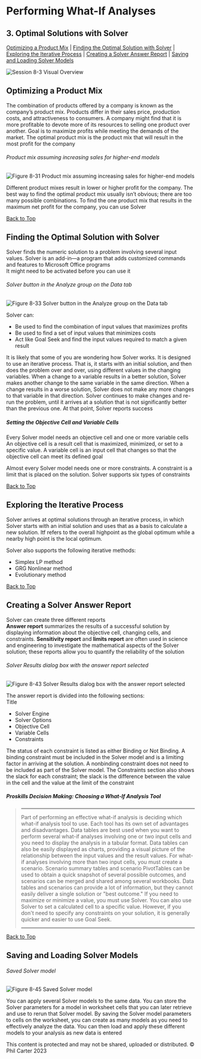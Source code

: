 # Performing What-If Analyses
[](#top)
## 3. Optimal Solutions with Solver
[Optimizing a Product Mix](#optimizing-a-product-mix) |
[Finding the Optimal Solution with Solver](#finding-the-optimal-solution-with-solver) |
[Exploring the Iterative Process](#exploring-the-iterative-process) |
[Creating a Solver Answer Report](#creating-a-solver-answer-report) |
[Saving and Loading Solver Models](#saving-and-loading-solver-models)

![Session 8-3 Visual Overview](../images/modules/M08/Session%208-3.png)  

## [](#optimizing-a-product-mix)Optimizing a Product Mix

The combination of products offered by a company is known as the company’s product mix. Products differ in their sales price, production costs, and attractiveness to consumers. A company might find that it is more profitable to devote more of its resources to selling one product over another. Goal is to maximize profits while meeting the demands of the market. The optimal product mix is the product mix that will result in the most profit for the company

###### Product mix assuming increasing sales for higher-end models
![Figure 8-31 Product mix assuming increasing sales for higher-end models](../images/modules/M08/Figure%208-31.png)

Different product mixes result in lower or higher profit for the company. The best way to find the optimal product mix usually isn’t obvious; there are too many possible combinations. To find the one product mix that results in the maximum net profit for the company, you can use Solver

[Back to Top](#top)
## [](#finding-the-optimal-solution-with-solver)Finding the Optimal Solution with Solver

Solver finds the numeric solution to a problem involving several input values. Solver is an add-in—a program that adds customized commands and features to Microsoft Office programs  
It might need to be activated before you can use it

###### Solver button in the Analyze group on the Data tab
![Figure 8-33 Solver button in the Analyze group on the Data tab](../images/modules/M08/Figure%208-33.png)

Solver can:

*   Be used to find the combination of input values that maximizes profits
*   Be used to find a set of input values that minimizes costs
*   Act like Goal Seek and find the input values required to match a given result

It is likely that some of you are wondering how Solver works. It is designed to use an iterative process. That is, it starts with an initial solution, and then does the problem over and over, using different values in the changing variables. When a change to a variable results in a better solution, Solver makes another change to the same variable in the same direction. When a change results in a worse solution, Solver does not make any more changes to that variable in that direction. Solver continues to make changes and re-run the problem, until it arrives at a solution that is not significantly better than the previous one. At that point, Solver reports success

##### Setting the Objective Cell and Variable Cells

Every Solver model needs an objective cell and one or more variable cells  
An objective cell is a result cell that is maximized, minimized, or set to a specific value. A variable cell is an input cell that changes so that the objective cell can meet its defined goal

Almost every Solver model needs one or more constraints. A constraint is a limit that is placed on the solution. Solver supports six types of constraints

[Back to Top](#top)
## [](#exploring-the-iterative-process)Exploring the Iterative Process

Solver arrives at optimal solutions through an iterative process, in which Solver starts with an initial solution and uses that as a basis to calculate a new solution. Itf refers to the overall highpoint as the global optimum while a nearby high point is the local optimum.

Solver also supports the following iterative methods:

*   Simplex LP method
*   GRG Nonlinear method
*   Evolutionary method

[Back to Top](#top)
## [](#creating-a-solver-answer-report)Creating a Solver Answer Report

Solver can create three different reports  
**Answer report** summarizes the results of a successful solution by displaying information about the objective cell, changing cells, and constraints. **Sensitivity report** and **limits report** are often used in science and engineering to investigate the mathematical aspects of the Solver solution; these reports allow you to quantify the reliability of the solution

###### Solver Results dialog box with the answer report selected
![Figure 8-43 Solver Results dialog box with the answer report selected](../images/modules/M08/Figure%208-43.png)

The answer report is divided into the following sections:  
Title

*   Solver Engine
*   Solver Options
*   Objective Cell
*   Variable Cells
*   Constraints

The status of each constraint is listed as either Binding or Not Binding. A binding constraint must be included in the Solver model and is a limiting factor in arriving at the solution. A nonbinding constraint does not need to be included as part of the Solver model. The Constraints section also shows the slack for each constraint; the slack is the difference between the value in the cell and the value at the limit of the constraint

##### Proskills Decision Making: _Choosing a What-If Analysis Tool_

> <hr>Part of performing an effective what-if analysis is deciding which what-if analysis tool to use. Each tool has its own set of advantages and disadvantages. Data tables are best used when you want to perform several what-if analyses involving one or two input cells and you need to display the analysis in a tabular format. Data tables can also be easily displayed as charts, providing a visual picture of the relationship between the input values and the result values. For what-if analyses involving more than two input cells, you must create a scenario. Scenario summary tables and scenario PivotTables can be used to obtain a quick snapshot of several possible outcomes, and scenarios can be merged and shared among several workbooks. Data tables and scenarios can provide a lot of information, but they cannot easily deliver a single solution or "best outcome." If you need to maximize or minimize a value, you must use Solver. You can also use Solver to set a calculated cell to a specific value. However, if you don't need to specify any constraints on your solution, it is generally quicker and easier to use Goal Seek.
> <hr>

[Back to Top](#top)
## [](#saving-and-loading-solver-models)Saving and Loading Solver Models

###### Saved Solver model
![Figure 8-45 Saved Solver model](../images/modules/M08/Figure%208-45.png)

You can apply several Solver models to the same data. You can store the Solver parameters for a model in worksheet cells that you can later retrieve and use to rerun that Solver model. By saving the Solver model parameters to cells on the worksheet, you can create as many models as you need to effectively analyze the data. You can then load and apply these different models to your analysis as new data is entered

This content is protected and may not be shared, uploaded or distributed. © Phil Carter 2023
